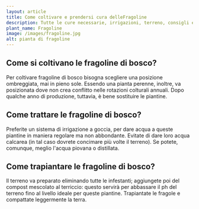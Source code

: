 ```yaml
---
layout: article
title: Come coltivare e prendersi cura delleFragoline
description: Tutte le cure necessarie, irrigazioni, terreno, consigli e molto altro sulla coltivazione delle Fragoline
plant_name: Fragoline
image: /images/fragoline.jpg
alt: pianta di fragoline
---
```


## Come si coltivano le fragoline di bosco?

Per coltivare fragoline di bosco bisogna scegliere una posizione ombreggiata, mai in pieno sole. Essendo una pianta perenne, inoltre, va posizionata dove non crea conflitto nelle rotazioni colturali annuali. Dopo qualche anno di produzione, tuttavia, è bene sostituire le piantine.

## Come trattare le fragoline di bosco?

 Preferite un sistema di irrigazione a goccia, per dare acqua a queste piantine in maniera regolare ma non abbondante. Evitate di dare loro acqua calcarea (in tal caso dovrete concimare più volte il terreno). Se potete, comunque, meglio l'acqua piovana o distillata.

## Come trapiantare le fragoline di bosco?

 Il terreno va preparato eliminando tutte le infestanti; aggiungete poi del compost mescolato al terriccio: questo servirà per abbassare il ph del terreno fino al livello ideale per queste piantine. Trapiantate le fragole e compattate leggermente la terra.

